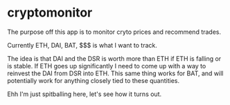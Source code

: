 # cryptomonitor

The purpose off this app is to monitor cryto prices and recommend trades.

Currently ETH, DAI, BAT, $$$ is what I want to track.

The idea is that DAI and the DSR is worth more than ETH if ETH is falling or is stable.  If ETH goes up significantly I need to come up with a way to reinvest the DAI from DSR into ETH. This same thing works for BAT, and will potentially work for anything closely tied to these quantities.

Ehh I'm just spitballing here, let's see how it turns out.
